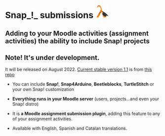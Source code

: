 # Snap_!_ submissions ![Snap! plugin picture](pix/snapMoodle.png)
## Adding to your Moodle activities (assignment activities) the ability to include Snap! projects
## Note! It's under development.
It will be released on August 2022. [Current stable version 1.1](https://moodle.org/plugins/assignsubmission_snap) is from [this repo](https://moodle.org/plugins/assignsubmission_snap)

- You can include **Snap!**, **Snap4Arduino**, **Beetleblocks**, **TurtleStitch** or your own Snap! customization
- **Everything runs in your Moodle server** (users, projects...and even your Snap! distro)
- It is **a Moodle assignment submission plugin**, adding this feature to any of your assignment activities.

- Available with English, Spanish and Catalan translations.
